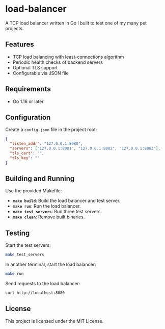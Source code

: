 # load-balancer

A TCP load balancer written in Go I built to test one of my many pet projects.

## Features

- TCP load balancing with least-connections algorithm
- Periodic health checks of backend servers
- Optional TLS support
- Configurable via JSON file

## Requirements

- Go 1.16 or later

## Configuration

Create a `config.json` file in the project root:

```json
{
  "listen_addr": "127.0.0.1:8080",
  "servers": ["127.0.0.1:8081", "127.0.0.1:8082", "127.0.0.1:8083"],
  "tls_cert": "",
  "tls_key": ""
}
```

## Building and Running

Use the provided Makefile:

- **`make build`**: Build the load balancer and test server.
- **`make run`**: Run the load balancer.
- **`make test_servers`**: Run three test servers.
- **`make clean`**: Remove built binaries.

## Testing

Start the test servers:

```bash
make test_servers
```

In another terminal, start the load balancer:

```bash
make run
```

Send requests to the load balancer:

```bash
curl http://localhost:8080
```

## License

This project is licensed under the MIT License.
